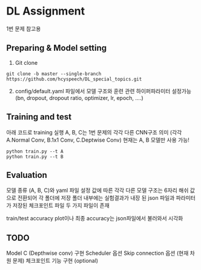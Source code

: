 # DL Assignment
1번 문제 참고용

## Preparing & Model setting
1. Git clone
```
git clone -b master --single-branch https://github.com/hcyspeech/DL_special_topics.git
```
2. config/default.yaml 파일에서 모델 구조와 훈련 관련 하이퍼파라미터 설정가능
(bn, dropout, dropout ratio, optimizer, lr, epoch, ....)

## Training and test
아래 코드로 training 실행 A, B, C는 1번 문제의 각각 다른 CNN구조 의미 (각각 A.Normal Conv, B.1x1 Conv, C.Deptwise Conv)
현재는 A, B 모델만 사용 가능!
```
python train.py --t A
python train.py --t B
```
## Evaluation
모델 종류 (A, B, C)와 yaml 파일 설정 값에 따른 각각 다른 모델 구조는 6자리 해쉬 값으로 전환되어 각 폴더에 저장
폴더 내부에는 실험결과가 내장 된 json 파일과 파라미터가 저장된 체크포인트 파일 두 가지 파일이 존재

train/test accuracy plot이나 최종 accuracy는 json파일에서 불러와서 시각화

## TODO
Model C (Depthwise conv) 구현
Scheduler 옵션
Skip connection 옵션 (현재 차원 문제)
체크포인트 기능 구현 (optional)

